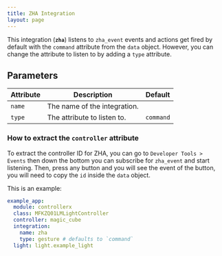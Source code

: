 ```yaml
---
title: ZHA Integration
layout: page
---
```


This integration (**`zha`**) listens to `zha_event` events and actions get fired by default with the `command` attribute from the `data` object. However, you can change the attribute to listen to by adding a `type` attribute.

## Parameters

| Attribute | Description                  | Default   |
| --------- | ---------------------------- | --------- |
| `name`    | The name of the integration. |           |
| `type`    | The attribute to listen to.  | `command` |

### How to extract the `controller` attribute

To extract the controller ID for ZHA, you can go to `Developer Tools > Events` then down the bottom you can subscribe for `zha_event` and start listening. Then, press any button and you will see the event of the button, you will need to copy the `id` inside the `data` object.

This is an example:

```yaml
example_app:
  module: controllerx
  class: MFKZQ01LMLightController
  controller: magic_cube
  integration:
    name: zha
    type: gesture # defaults to `command`
  light: light.example_light
```
